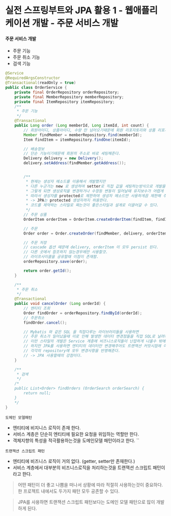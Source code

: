 # 실전 스프링부트와 JPA 활용 1 - 웹애플리케이션 개발 - 주문 서비스 개발

#### 주문 서비스 개발
- 주문 기능
- 주문 취소 기능
- 검색 기능

```java
@Service
@RequiredArgsConstructor
@Transactional(readOnly = true)
public class OrderService {
    private final OrderRepository orderRepository;
    private final MemberRepository memberRepository;
    private final ItemRepository itemRepository;
    /**
     * 주문 기능
     */
    @Transactional
    public Long order (Long memberId, Long itemId, int count) {
        // 회원아이디, 상품아이디, 수량 만 넘어오기때문에 회원 리포지토리와 상품 리포지토리에서 엔티티 조회가 필요하다.
        Member findMember = memberRepository.find(memberId);
        Item findItem = itemRepository.findOne(itemId);

        // 배송정보
        // 단순 기능이기때문에 회원의 주소로 바로 세팅해준다.
        Delivery delivery = new Delivery();
        delivery.setAddress(findMember.getAddress());


        /**
         * 현재는 생성자 메소드를 이용해서 개발했지만
         * 다른 누군가는 new 로 생성하여 setter로 직접 값을 세팅하는방식으로 개발을 할 수 있다.
         * 그렇게 되면 생성로직을 변경하거나 수정등 변동이 일어날때 유지보수가 어렵게 된다.
         * 따라서 생성자를 protected로 제한하여 생성자 메소드만 사용하게끔 제한해 주어야한다.
         * -> JPA는 protected 생성자까지 허용한다.
         * 코드를 제약하는 스타일로 짜는것이 좋은스타일과 설계로 이끌어갈 수 있다.
         */
        // 주문 상품
        OrderItem orderItem = OrderItem.createOrderItem(findItem, findItem.getPrice(), count);

        // 주문
        Order order = Order.createOrder(findMember, delivery, orderItem);

        // 주문 저장
        // cascade 옵션 때문에 delivery, orderItem 이 모두 persist 된다.
        // 다른 곳에서 참조하지 않는경우에만 사용할것.
        // 라이프사이클을 공유할때 이점이 존재함.
        orderRepository.save(order);

        return order.getId();
    }

    /**
     * 주문 취소
     */
    @Transactional
    public void cancelOrder (Long orderId) {
        // 엔티티 조회
        Order findOrder = orderRepository.findById(orderId);
        // 주문취소
        findOrder.cancel();

        // Mybatis 와 같은 SQL 을 직접다루는 라이브러리들을 사용하면
        // 주문 취소가 일어났을때 이로 인해 발생한 데이터 변경점들을 직접 SQL로 날려줘야한다.
        // 이런 스타일의 개발은 Service 계층에 비즈니스로직들이 난잡하게 나올수 밖에 없다..
        // 하지만 JPA를 사용하면 엔티티의 데이터만 변경해주어도 트랜잭션 커밋시점에 이를 감지하여
        // 각각의 repository에 모두 변경사항을 반영해준다.
        // -> JPA 사용할때의 강점이다.
    }

    /**
     * 검색
     */
    /*
    public List<Order> findOrders (OrderSearch orderSearch) {
        return null;
    }
    */
}
```

`도메인 모델패턴`
- 엔티티에 비지니스 로직이 존재 한다.
- 서비스 계층은 단순히 엔티티에 필요한 요청을 위임하는 역할만 한다.
- 객체지향의 특성을 적극활용하는것을 도메인모델 패턴이라고 한다.
``

`트랜잭션 스크립트 패턴`
- 엔티티에 비즈니스 로직이 거의 없다. (getter, setter만 존재한다.)
- 서비스 계층에서 대부분의 비즈니스로직을 처리하는것을 트랜잭션 스크립트 패턴이라고 한다.

> 어떤 패턴이 더 좋고 나쁨을 떠나서 상황에 따라 적절히 사용하는것이 중요하다. 한 프로젝트 내에서도 두가지 패턴 모두 공존할 수 있다.

> JPA를 사용하면 트랜잭션 스크립트 패턴보다는 도메인 모델 패턴으로 많이 개발하게 된다.
